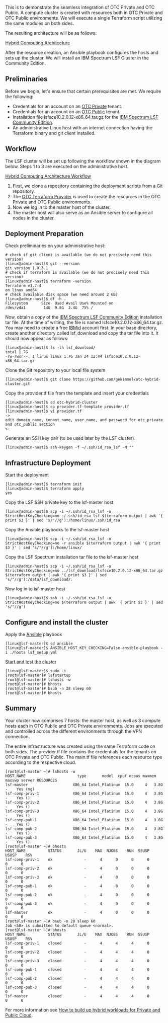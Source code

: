 
This is to demonstrate the seamless integration of OTC Private and OTC Public. A compute cluster is created with resources both in OTC Private and OTC Public environments. We will execute a single Terraform script utilizing the same modules on both sides.

The resulting architecture will be as follows:

[Hybrid Computing Architecture](res/Hybrid-Computing-Architecture.png)

After the resource creation, an Ansible playbook configures the hosts and sets up the cluster. We will install an IBM Spectrum LSF Cluster in the Community Edition.

## Preliminaries

Before we begin, let's ensure that certain prerequisites are met. We require the following:

- Credentials for an account on an [OTC Private](https://www.open-telekom-cloud.com/de/produkte-services/private-cloud) tenant.
- Credentials for an account on an [OTC Public](https://www.open-telekom-cloud.com/) tenant.
- Installation file lsfsce10.2.0.12-x86_64.tar.gz for the [IBM Spectrum LSF Community Edition](https://www.ibm.com/support/pages/where-do-i-download-lsf-community-edition).
- An administrative Linux host with an internet connection having the Terraform binary and git client installed.

## Workflow

The LSF cluster will be set up following the workflow shown in the diagram below. Steps 1 to 3 are executed on the administrative host.

[Hybrid Computing Architecture Workflow](res/Hybrid-Computing-Architecture-Workflow.png)

1. First, we clone a repository containing the deployment scripts from a Git repository.
2. The [OTC Terraform Provider](https://registry.terraform.io/providers/opentelekomcloud/opentelekomcloud/latest/docs) is used to create the resources in the OTC Private and OTC Public environments.
3. Now we log in to the master host of the cluster.
4. The master host will also serve as an Ansible server to configure all nodes in the cluster.

## Deployment Preparation

Check preliminaries on your administrative host:

```
# check if git client is available (we do not precisely need this version)
[linux@admin-host]$ git --version
git version 1.8.3.1
# check if terraform is available (we do not precisely need this version)
[linux@admin-host]$ terraform -version
Terraform v1.7.4
on linux_amd64
# check available disk space (we need around 2 GB)
[linux@admin-host]$ df -h .
Filesystem      Size  Used Avail Use% Mounted on
/dev/vda1        14G  9.8G  3.4G  75% /
```

Now, obtain a copy of the [IBM Spectrum LSF Community Edition](https://www.ibm.com/support/pages/where-do-i-download-lsf-community-edition) installation tar file. At the time of writing, the file is named lsfsce10.2.0.12-x86_64.tar.gz. You may need to create a free [IBMid](https://www.ibm.com/account/reg/us-en/signup) account first. In your base directory, create another directory called lsf_download and copy the tar file into it. It should now appear as follows:

```
[linux@admin-host]$ ls -lh lsf_download/
total 1.7G
-rw-rwxr--. 1 linux linux 1.7G Jan 24 12:44 lsfsce10.2.0.12-x86_64.tar.gz
```

Clone the Git repository to your local file system

```
[linux@admin-host]$ git clone https://github.com/gekimmel/otc-hybrid-cluster.git
```

Copy the provider.tf file from the template and insert your credentials

```
[linux@admin-host]$ cd otc-hybrid-cluster
[linux@admin-host]$ cp provider.tf-template provider.tf
[linux@admin-host]$ vi provider.tf
->
edit domain_name, tenant_name, user_name, and password for otc_private and otc_public section
<-
```

Generate an SSH key pair (to be used later by the LSF cluster).

```
[linux@admin-host]$ ssh-keygen -f ~/.ssh/id_rsa_lsf -N ""
```

## Infrastructure Deployment

Start the deployment

```
[linux@admin-host]$ terraform init
[linux@admin-host]$ terraform apply
yes
```

Copy the LSF SSH private key to the lsf-master host

```
[linux@admin-host]$ scp -i ~/.ssh/id_rsa_lsf -o StrictHostKeyChecking=no ~/.ssh/id_rsa_lsf $(terraform output | awk '{ print $3 }' | sed 's/"//g'):/home/linux/.ssh/id_rsa
```

Copy the Ansible playbooks to the lsf-master host

```
[linux@admin-host]$ scp -i ~/.ssh/id_rsa_lsf -o StrictHostKeyChecking=no -r ansible $(terraform output | awk '{ print $3 }' | sed 's/"//g'):/home/linux/
```

Copy the LSF Spectrum installation tar file to the lsf-master host

```
[linux@admin-host]$ scp -i ~/.ssh/id_rsa_lsf -o StrictHostKeyChecking=no ../lsf_download/lsfsce10.2.0.12-x86_64.tar.gz $(terraform output | awk '{ print $3 }' | sed 's/"//g'):/data/lsf_download/.
```

Now log in to lsf-master host

```
[linux@admin-host]$ ssh -i ~/.ssh/id_rsa_lsf -o StrictHostKeyChecking=no $(terraform output | awk '{ print $3 }' | sed 's/"//g')
```

## Configure and install the cluster

Apply the [Ansible](https://www.ansible.com/) playbook

```
[linux@lsf-master]$ cd ansible
[linux@lsf-master]$ ANSIBLE_HOST_KEY_CHECKING=False ansible-playbook -i ./hosts lsf_setup.yml
```

[Start and test the cluster](https://www.ibm.com/docs/en/spectrum-lsf/10.1.0?topic=reference)

```
[linux@lsf-master]$ sudo -i
[root@lsf-master]# lsfstartup
[root@lsf-master]# lshosts -w
[root@lsf-master]# bhosts
[root@lsf-master]# bsub -n 28 sleep 60
[root@lsf-master]# bhosts
```

## Summary

Your cluster now comprises 7 hosts: the master host, as well as 3 compute hosts each in OTC Public and OTC Private environments. Jobs are executed and controlled across the different environments through the VPN connection.

The entire infrastructure was created using the same Terraform code on both sides. The provider.tf file contains the credentials for the tenants on OTC Private and OTC Public. The main.tf file references each resource type according to the respective cloud.
 
```
[root@lsf-master ~]# lshosts -w
HOST_NAME                       type       model  cpuf ncpus maxmem maxswp server RESOURCES
lsf-master                    X86_64 Intel_Platinum  15.0     4   3.8G      -    Yes (mg)
lsf-comp-priv-1               X86_64 Intel_Platinum  15.0     4   3.8G      -    Yes ()
lsf-comp-priv-2               X86_64 Intel_Platinum  15.0     4   3.8G      -    Yes ()
lsf-comp-priv-3               X86_64 Intel_Platinum  15.0     4   3.8G      -    Yes ()
lsf-comp-pub-1                X86_64 Intel_Platinum  15.0     4   3.8G      -    Yes ()
lsf-comp-pub-2                X86_64 Intel_Platinum  15.0     4   3.8G      -    Yes ()
lsf-comp-pub-3                X86_64 Intel_Platinum  15.0     4   3.8G      -    Yes ()
[root@lsf-master ~]# bhosts
HOST_NAME          STATUS       JL/U    MAX  NJOBS    RUN  SSUSP  USUSP    RSV
lsf-comp-priv-1    ok              -      4      0      0      0      0      0
lsf-comp-priv-2    ok              -      4      0      0      0      0      0
lsf-comp-priv-3    ok              -      4      0      0      0      0      0
lsf-comp-pub-1     ok              -      4      0      0      0      0      0
lsf-comp-pub-2     ok              -      4      0      0      0      0      0
lsf-comp-pub-3     ok              -      4      0      0      0      0      0
lsf-master         ok              -      4      0      0      0      0      0
[root@lsf-master ~]# bsub -n 28 sleep 60
Job <50> is submitted to default queue <normal>.
[root@lsf-master ~]# bhosts
HOST_NAME          STATUS       JL/U    MAX  NJOBS    RUN  SSUSP  USUSP    RSV
lsf-comp-priv-1    closed          -      4      4      4      0      0      0
lsf-comp-priv-2    closed          -      4      4      4      0      0      0
lsf-comp-priv-3    closed          -      4      4      4      0      0      0
lsf-comp-pub-1     closed          -      4      4      4      0      0      0
lsf-comp-pub-2     closed          -      4      4      4      0      0      0
lsf-comp-pub-3     closed          -      4      4      4      0      0      0
lsf-master         closed          -      4      4      4      0      0      0
```

For more information see [How to build up hybrid workloads for Private and Public Cloud](https://community.open-telekom-cloud.com/community?id=community_blog&sys_id=6c05e1e0b77c4e10d15aa7b16b8c020d).